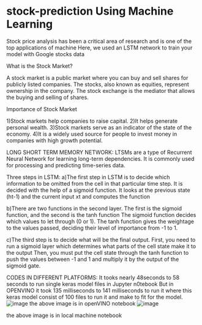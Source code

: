 # stock-prediction Using Machine Learning
Stock price analysis has been a critical area of research and is one of the top applications of machine
Here, we used an LSTM network to train your model with Google stocks data

What is the Stock Market?

A stock market is a public market where you can buy and sell shares for publicly listed companies. 
The stocks, also known as equities, represent ownership in the company.
The stock exchange is the mediator that allows the buying and selling of shares. 

Importance of Stock Market

1)Stock markets help companies to raise capital.
2)It helps generate personal wealth.
3)Stock markets serve as an indicator of the state of the economy.
4)It is a widely used source for people to invest money in companies with high growth potential.

LONG SHORT TERM MEMORY NETWORK:
LTSMs are a type of Recurrent Neural Network for learning long-term dependencies. 
It is commonly used for processing and predicting time-series data. 

Three steps in LSTM:
a)The first step in LSTM is to decide which information to be omitted from the cell in that particular time step. 
It is decided with the help of a sigmoid function.
It looks at the previous state (ht-1) and the current input xt and computes the function

b)There are two functions in the second layer. The first is the sigmoid function, and the second is the tanh function
The sigmoid function decides which values to let through (0 or 1). The tanh function gives the weightage to the values passed, deciding their level of importance from -1 to 1.

c)The third step is to decide what will be the final output. First, you need to run a sigmoid layer which determines what parts of the cell state make it to the output
Then, you must put the cell state through the tanh function to push the values between -1 and 1 and multiply it by the output of the sigmoid gate.

CODES IN DIFFERENT PLATFORMS:
It tooks nearly 48seconds to 58 seconds to run single keras model files in Jupyter n0tebook
But in OPENVINO it took 135 milliseconds to 141 milliseconds to run it where this keras model consist of 100 files to run it and make to fit for the model.
![image](https://user-images.githubusercontent.com/105495867/225071699-5ec37228-52c1-4280-ab0f-9202d2b5ab42.png)
the above image is in openVINO notebook
![image](https://user-images.githubusercontent.com/105495867/225222368-8dacf339-445f-4b2c-8404-53a0526ef6ca.png)

the above image is in local machine notebook

